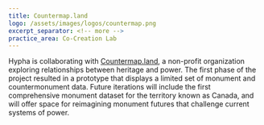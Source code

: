 ```yaml
---
title: Countermap.land
logo: /assets/images/logos/countermap.png
excerpt_separator: <!-- more -->
practice_area: Co-Creation Lab
---
```

Hypha is collaborating with <a href="https://countermap.land">Countermap.land</a>, a non-profit organization exploring relationships between heritage and power. The first phase of the project resulted in a prototype that displays a limited set of monument and countermonument data. Future iterations will include the first comprehensive monument dataset for the territory known as Canada, and will offer space for reimagining monument futures that challenge current systems of power.  


